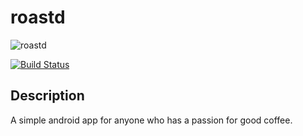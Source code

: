 # roastd
![roastd](https://encrypted-tbn0.gstatic.com/images?q=tbn:ANd9GcSbvinN-LEe2yDoA-N4D-myW60qBrQKByHuMimjNttSwKDut5_x)

[![Build Status](https://travis-ci.org/Roastd/roastd.svg?branch=master)](https://travis-ci.org/Roastd/roastd)

## Description
A simple android app for anyone who has a passion for good coffee.
